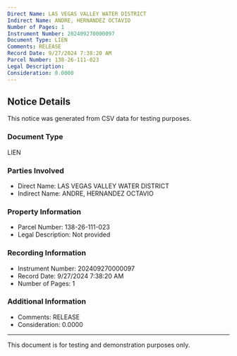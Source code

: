 ```yaml
---
Direct Name: LAS VEGAS VALLEY WATER DISTRICT
Indirect Name: ANDRE, HERNANDEZ OCTAVIO
Number of Pages: 1
Instrument Number: 202409270000097
Document Type: LIEN
Comments: RELEASE
Record Date: 9/27/2024 7:38:20 AM
Parcel Number: 138-26-111-023
Legal Description: 
Consideration: 0.0000
---
```


## Notice Details

This notice was generated from CSV data for testing purposes.

### Document Type
LIEN

### Parties Involved
- Direct Name: LAS VEGAS VALLEY WATER DISTRICT
- Indirect Name: ANDRE, HERNANDEZ OCTAVIO

### Property Information
- Parcel Number: 138-26-111-023
- Legal Description: Not provided

### Recording Information
- Instrument Number: 202409270000097
- Record Date: 9/27/2024 7:38:20 AM
- Number of Pages: 1

### Additional Information
- Comments: RELEASE
- Consideration: 0.0000

---

This document is for testing and demonstration purposes only.
